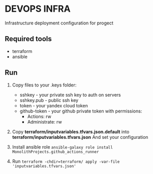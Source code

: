 # DEVOPS INFRA
Infrastructure deployment configuration for progect

## Required tools
- terraform
- ansible

## Run
1. Copy files to your .keys folder:
   - sshkey - your private ssh key to auth on servers
   - sshkey.pub - public ssh key
   - token - your yandex cloud token
   - github-token - your github private token with permissions:
     - Actions: rw
     - Administrate: rw

2. Copy **terraform/inputvariables.tfvars.json.default** into **terraform/inputvariables.tfvars.json**
    And set your configuration

3. Install ansible role `ansible-galaxy role install MonolithProjects.github_actions_runner`
4. Run `terraform -chdir=terraform/ apply -var-file 'inputvariables.tfvars.json'`

